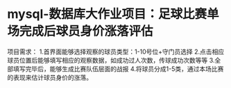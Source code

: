 # mysql-数据库大作业项目：足球比赛单场完成后球员身价涨落评估
项目需求：
1.首界面能够选择观察的球员类型：1-10号位+守门员选择
2.点击相应球员位置后能够填写相应的观察数据，如成功过人次数，传球成功次数等等
3.全部填写完毕后，能够生成比赛队伍层面的战报
4.将球员分成1-5类，通过本场比赛的表现来估计球员身价的涨落。
